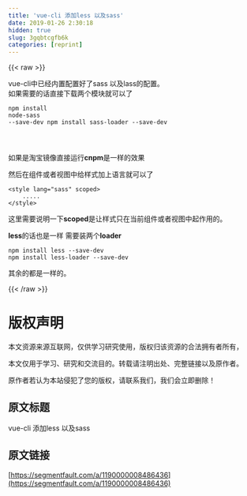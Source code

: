 ```yaml
---
title: 'vue-cli 添加less 以及sass' 
date: 2019-01-26 2:30:18
hidden: true
slug: 3gqbtcgfb6k
categories: [reprint]
---
```


{{< raw >}}

                    
<p>vue-cli中已经内置配置好了sass 以及lass的配置。<br>如果需要的话直接下载两个模块就可以了</p>
<div class="widget-codetool" style="display:none;">
      <div class="widget-codetool--inner">
      <span class="selectCode code-tool" data-toggle="tooltip" data-placement="top" title="" data-original-title="全选"></span>
      <span type="button" class="copyCode code-tool" data-toggle="tooltip" data-placement="top" data-clipboard-text="npm install node-sass --save-dev
npm install sass-loader --save-dev

" title="" data-original-title="复制"></span>
      <span type="button" class="saveToNote code-tool" data-toggle="tooltip" data-placement="top" title="" data-original-title="放进笔记"></span>
      </div>
      </div><pre class="hljs crmsh"><code>npm install <span class="hljs-keyword">node</span><span class="hljs-title">-sass</span> --save-dev
npm install sass-loader --save-dev

</code></pre>
<p>如果是淘宝镜像直接运行<strong>cnpm</strong>是一样的效果</p>
<p>然后在组件或者视图中给样式加上语言就可以了</p>
<div class="widget-codetool" style="display:none;">
      <div class="widget-codetool--inner">
      <span class="selectCode code-tool" data-toggle="tooltip" data-placement="top" title="" data-original-title="全选"></span>
      <span type="button" class="copyCode code-tool" data-toggle="tooltip" data-placement="top" data-clipboard-text="<style lang=&quot;sass&quot; scoped>
    .....
</style>" title="" data-original-title="复制"></span>
      <span type="button" class="saveToNote code-tool" data-toggle="tooltip" data-placement="top" title="" data-original-title="放进笔记"></span>
      </div>
      </div><pre class="hljs xml"><code><span class="hljs-tag">&lt;<span class="hljs-name">style</span> <span class="hljs-attr">lang</span>=<span class="hljs-string">"sass"</span> <span class="hljs-attr">scoped</span>&gt;</span><span class="undefined">
    .....
</span><span class="hljs-tag">&lt;/<span class="hljs-name">style</span>&gt;</span></code></pre>
<p>这里需要说明一下<strong>scoped</strong>是让样式只在当前组件或者视图中起作用的。</p>
<p><strong>less</strong>的话也是一样 需要装两个<strong>loader</strong></p>
<div class="widget-codetool" style="display:none;">
      <div class="widget-codetool--inner">
      <span class="selectCode code-tool" data-toggle="tooltip" data-placement="top" title="" data-original-title="全选"></span>
      <span type="button" class="copyCode code-tool" data-toggle="tooltip" data-placement="top" data-clipboard-text="npm install less --save-dev
npm install less-loader --save-dev
" title="" data-original-title="复制"></span>
      <span type="button" class="saveToNote code-tool" data-toggle="tooltip" data-placement="top" title="" data-original-title="放进笔记"></span>
      </div>
      </div><pre class="hljs sql"><code>npm <span class="hljs-keyword">install</span> <span class="hljs-keyword">less</span> <span class="hljs-comment">--save-dev</span>
npm <span class="hljs-keyword">install</span> <span class="hljs-keyword">less</span>-loader <span class="hljs-comment">--save-dev</span>
</code></pre>
<p>其余的都是一样的。</p>

                
{{< /raw >}}

# 版权声明
本文资源来源互联网，仅供学习研究使用，版权归该资源的合法拥有者所有，

本文仅用于学习、研究和交流目的。转载请注明出处、完整链接以及原作者。

原作者若认为本站侵犯了您的版权，请联系我们，我们会立即删除！

## 原文标题
vue-cli 添加less 以及sass

## 原文链接
[https://segmentfault.com/a/1190000008486436](https://segmentfault.com/a/1190000008486436)

